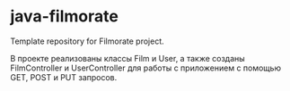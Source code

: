 # java-filmorate
Template repository for Filmorate project.

В проекте реализованы классы Film и User, а также созданы 
FilmController и UserController для работы с приложением
с помощью GET, POST и PUT запросов.
